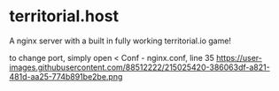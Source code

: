 # territorial.host
A nginx server with a built in fully working territorial.io game!

to change port, simply open < Conf - nginx.conf, line 35
https://user-images.githubusercontent.com/88512222/215025420-386063df-a821-481d-aa25-774b891be2be.png


